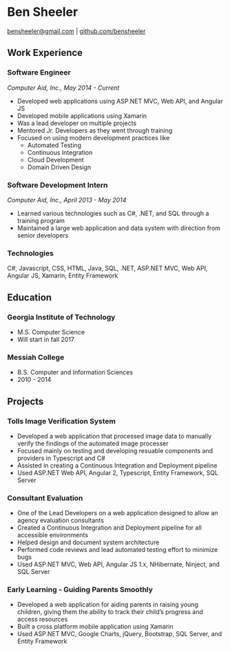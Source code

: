 # Ben Sheeler
[bensheeler@gmail.com](mailto:bensheeler@gmail.com) |
[github.com/bensheeler](https://www.github.com/bensheeler)

## Work Experience
### Software Engineer
*Computer Aid, Inc., May 2014 - Current*
* Developed web applications using ASP.NET MVC, Web API, and Angular JS
* Developed mobile applications using Xamarin
* Was a lead developer on multiple projects
* Mentored Jr. Developers as they went through training
* Focused on using modern development practices like
  * Automated Testing
  * Continuous Integration
  * Cloud Development
  * Domain Driven Design
  
### Software Development Intern
*Computer Aid, Inc., April 2013 - May 2014*
* Learned various technologies such as C#, .NET, and SQL through a training program
* Maintained a large web application and data system with direction from senior developers

### Technologies
C#, Javascript, CSS, HTML, Java, SQL, .NET, ASP.NET MVC, Web API, Angular JS, Xamarin, Entity Framework

## Education
### Georgia Institute of Technology
* M.S. Computer Science
* Will start in fall 2017

### Messiah College
* B.S. Computer and Information Sciences
* 2010 - 2014

## Projects
### Tolls Image Verification System
* Developed a web application that processed image data to manually verify the findings of the automated image processer 
* Focused mainly on testing and developing resuable components and providers in Typescript and C#
* Assisted in creating a Continuous Integration and Deployment pipeline
* Used ASP.NET Web API, Angular 2, Typescript, Entity Framework, SQL Server

### Consultant Evaluation
* One of the Lead Developers on a web application designed to allow an agency evaluation consultants
* Created a Continuous Integration and Deployment pipeline for all accessible environments
* Helped design and document system architecture
* Performed code reviews and lead automated testing effort to minimize bugs
* Used ASP.NET MVC, Web API, Angular JS 1.x, NHibernate, Ninject, and SQL Server

### Early Learning - Guiding Parents Smoothly
* Developed a web application for aiding parents in raising young children, giving them the ability to track their child’s progress and access resources
* Built a cross platform mobile application using Xamarin
*	Used ASP.NET MVC, Google Charts, jQuery, Bootstrap, SQL Server, and Entity Framework

<style>
.markdown-body {
    padding: 10px;
}
</style>
